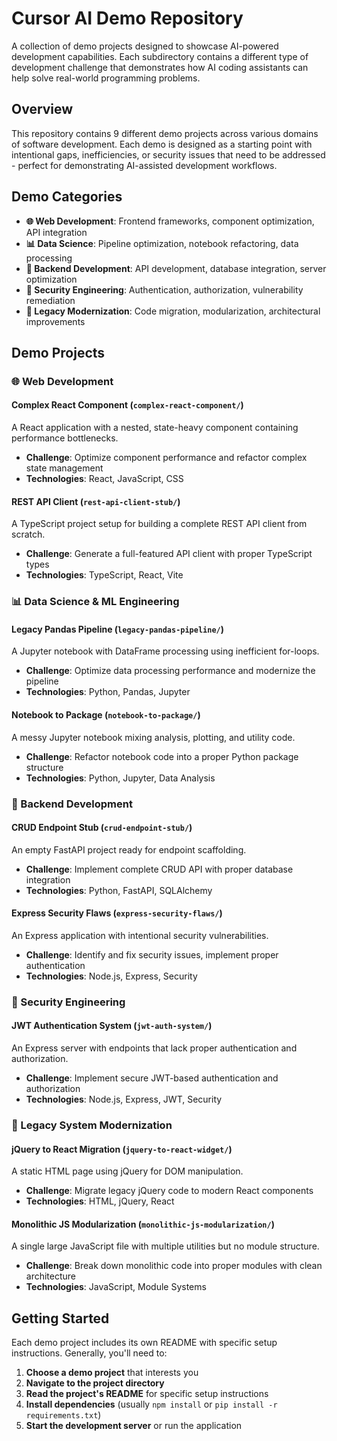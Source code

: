 # Cursor AI Demo Repository

A collection of demo projects designed to showcase AI-powered development capabilities. Each subdirectory contains a different type of development challenge that demonstrates how AI coding assistants can help solve real-world programming problems.

## Overview

This repository contains 9 different demo projects across various domains of software development. Each demo is designed as a starting point with intentional gaps, inefficiencies, or security issues that need to be addressed - perfect for demonstrating AI-assisted development workflows.

## Demo Categories

- **🌐 Web Development**: Frontend frameworks, component optimization, API integration
- **📊 Data Science**: Pipeline optimization, notebook refactoring, data processing
- **🚀 Backend Development**: API development, database integration, server optimization
- **🔐 Security Engineering**: Authentication, authorization, vulnerability remediation
- **🔧 Legacy Modernization**: Code migration, modularization, architectural improvements

## Demo Projects

### 🌐 Web Development

#### **Complex React Component** (`complex-react-component/`)
A React application with a nested, state-heavy component containing performance bottlenecks.
- **Challenge**: Optimize component performance and refactor complex state management
- **Technologies**: React, JavaScript, CSS

#### **REST API Client** (`rest-api-client-stub/`)
A TypeScript project setup for building a complete REST API client from scratch.
- **Challenge**: Generate a full-featured API client with proper TypeScript types
- **Technologies**: TypeScript, React, Vite

### 📊 Data Science & ML Engineering

#### **Legacy Pandas Pipeline** (`legacy-pandas-pipeline/`)
A Jupyter notebook with DataFrame processing using inefficient for-loops.
- **Challenge**: Optimize data processing performance and modernize the pipeline
- **Technologies**: Python, Pandas, Jupyter

#### **Notebook to Package** (`notebook-to-package/`)
A messy Jupyter notebook mixing analysis, plotting, and utility code.
- **Challenge**: Refactor notebook code into a proper Python package structure
- **Technologies**: Python, Jupyter, Data Analysis

### 🚀 Backend Development

#### **CRUD Endpoint Stub** (`crud-endpoint-stub/`)
An empty FastAPI project ready for endpoint scaffolding.
- **Challenge**: Implement complete CRUD API with proper database integration
- **Technologies**: Python, FastAPI, SQLAlchemy

#### **Express Security Flaws** (`express-security-flaws/`)
An Express application with intentional security vulnerabilities.
- **Challenge**: Identify and fix security issues, implement proper authentication
- **Technologies**: Node.js, Express, Security

### 🔐 Security Engineering

#### **JWT Authentication System** (`jwt-auth-system/`)
An Express server with endpoints that lack proper authentication and authorization.
- **Challenge**: Implement secure JWT-based authentication and authorization
- **Technologies**: Node.js, Express, JWT, Security

### 🔧 Legacy System Modernization

#### **jQuery to React Migration** (`jquery-to-react-widget/`)
A static HTML page using jQuery for DOM manipulation.
- **Challenge**: Migrate legacy jQuery code to modern React components
- **Technologies**: HTML, jQuery, React

#### **Monolithic JS Modularization** (`monolithic-js-modularization/`)
A single large JavaScript file with multiple utilities but no module structure.
- **Challenge**: Break down monolithic code into proper modules with clean architecture
- **Technologies**: JavaScript, Module Systems

## Getting Started

Each demo project includes its own README with specific setup instructions. Generally, you'll need to:

1. **Choose a demo project** that interests you
2. **Navigate to the project directory**
3. **Read the project's README** for specific setup instructions
4. **Install dependencies** (usually `npm install` or `pip install -r requirements.txt`)
5. **Start the development server** or run the application
